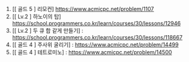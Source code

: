 1. [[ 골드 5 ] 리모컨] https://www.acmicpc.net/problem/1107
2. [[ Lv.2 ] 하노이의 탑] https://school.programmers.co.kr/learn/courses/30/lessons/12946
3. [[ Lv.2 ] 두 큐 합 같게 만들기] : https://school.programmers.co.kr/learn/courses/30/lessons/118667
4. [[ 골드 4 ] 주사위 굴리기] : https://www.acmicpc.net/problem/14499
5. [[ 골드 4 ] 테트로미노] : https://www.acmicpc.net/problem/14500
